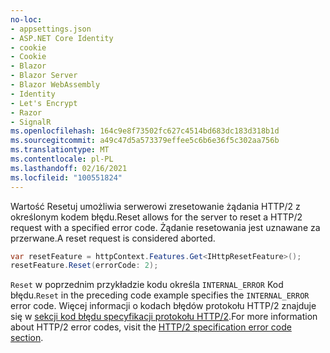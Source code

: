 ```yaml
---
no-loc:
- appsettings.json
- ASP.NET Core Identity
- cookie
- Cookie
- Blazor
- Blazor Server
- Blazor WebAssembly
- Identity
- Let's Encrypt
- Razor
- SignalR
ms.openlocfilehash: 164c9e8f73502fc627c4514bd683dc183d318b1d
ms.sourcegitcommit: a49c47d5a573379effee5c6b6e36f5c302aa756b
ms.translationtype: MT
ms.contentlocale: pl-PL
ms.lasthandoff: 02/16/2021
ms.locfileid: "100551824"
---
```

<span data-ttu-id="3be92-101">Wartość Resetuj umożliwia serwerowi zresetowanie żądania HTTP/2 z określonym kodem błędu.</span><span class="sxs-lookup"><span data-stu-id="3be92-101">Reset allows for the server to reset a HTTP/2 request with a specified error code.</span></span> <span data-ttu-id="3be92-102">Żądanie resetowania jest uznawane za przerwane.</span><span class="sxs-lookup"><span data-stu-id="3be92-102">A reset request is considered aborted.</span></span>

```csharp
var resetFeature = httpContext.Features.Get<IHttpResetFeature>();
resetFeature.Reset(errorCode: 2);
```

<span data-ttu-id="3be92-103">`Reset` w poprzednim przykładzie kodu określa `INTERNAL_ERROR` Kod błędu.</span><span class="sxs-lookup"><span data-stu-id="3be92-103">`Reset` in the preceding code example specifies the `INTERNAL_ERROR` error code.</span></span> <span data-ttu-id="3be92-104">Więcej informacji o kodach błędów protokołu HTTP/2 znajduje się w [sekcji kod błędu specyfikacji protokołu HTTP/2](https://tools.ietf.org/html/rfc7540#page-50).</span><span class="sxs-lookup"><span data-stu-id="3be92-104">For more information about HTTP/2 error codes, visit the [HTTP/2 specification error code section](https://tools.ietf.org/html/rfc7540#page-50).</span></span>